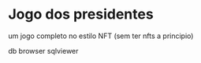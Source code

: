 # Jogo dos presidentes
um jogo completo no estilo NFT (sem ter nfts a principio)




db browser
sqlviewer